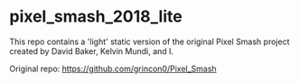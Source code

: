 # pixel_smash_2018_lite

This repo contains a 'light' static version of the original Pixel Smash project created by David Baker, Kelvin Mundi, and I.

Original repo: https://github.com/grincon0/Pixel_Smash


